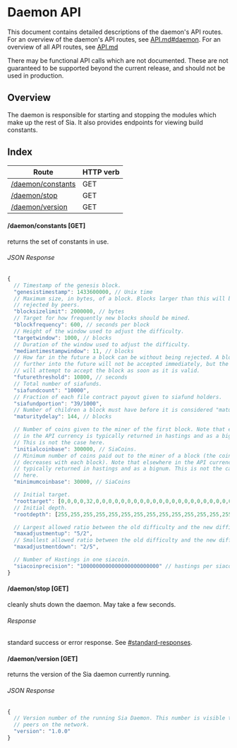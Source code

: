 Daemon API
===========

This document contains detailed descriptions of the daemon's API routes. For an
overview of the daemon's API routes, see [API.md#daemon](/doc/API.md#daemon).
For an overview of all API routes, see [API.md](/doc/API.md)

There may be functional API calls which are not documented. These are not
guaranteed to be supported beyond the current release, and should not be used
in production.

Overview
--------

The daemon is responsible for starting and stopping the modules which make up
the rest of Sia. It also provides endpoints for viewing build constants.

Index
-----

| Route                                     | HTTP verb |
| ----------------------------------------- | --------- |
| [/daemon/constants](#daemonconstants-get) | GET       |
| [/daemon/stop](#daemonstop-get)           | GET       |
| [/daemon/version](#daemonversion-get)     | GET       |

#### /daemon/constants [GET]

returns the set of constants in use.

###### JSON Response
```javascript
{
  // Timestamp of the genesis block.
  "genesistimestamp": 1433600000, // Unix time
  // Maximum size, in bytes, of a block. Blocks larger than this will be
  // rejected by peers.
  "blocksizelimit": 2000000, // bytes
  // Target for how frequently new blocks should be mined.
  "blockfrequency": 600, // seconds per block
  // Height of the window used to adjust the difficulty.
  "targetwindow": 1000, // blocks
  // Duration of the window used to adjust the difficulty.
  "mediantimestampwindow": 11, // blocks
  // How far in the future a block can be without being rejected. A block
  // further into the future will not be accepted immediately, but the daemon
  // will attempt to accept the block as soon as it is valid.
  "futurethreshold": 10800, // seconds
  // Total number of siafunds.
  "siafundcount": "10000",
  // Fraction of each file contract payout given to siafund holders.
  "siafundportion": "39/1000",
  // Number of children a block must have before it is considered "mature."
  "maturitydelay": 144, // blocks

  // Number of coins given to the miner of the first block. Note that elsewhere
  // in the API currency is typically returned in hastings and as a bignum.
  // This is not the case here.
  "initialcoinbase": 300000, // SiaCoins.
  // Minimum number of coins paid out to the miner of a block (the coinbase
  // decreases with each block). Note that elsewhere in the API currency is
  // typically returned in hastings and as a bignum. This is not the case
  // here.
  "minimumcoinbase": 30000, // SiaCoins

  // Initial target.
  "roottarget": [0,0,0,0,32,0,0,0,0,0,0,0,0,0,0,0,0,0,0,0,0,0,0,0,0,0,0,0,0,0,0,0],
  // Initial depth.
  "rootdepth": [255,255,255,255,255,255,255,255,255,255,255,255,255,255,255,255,255,255,255,255,255,255,255,255,255,255,255,255,255,255,255,255],

  // Largest allowed ratio between the old difficulty and the new difficulty.
  "maxadjustmentup": "5/2",
  // Smallest allowed ratio between the old difficulty and the new difficulty.
  "maxadjustmentdown": "2/5",

  // Number of Hastings in one siacoin.
  "siacoinprecision": "1000000000000000000000000" // hastings per siacoin
}
```

#### /daemon/stop [GET]

cleanly shuts down the daemon. May take a few seconds.

###### Response
standard success or error response. See
[#standard-responses](#standard-responses).

#### /daemon/version [GET]

returns the version of the Sia daemon currently running.

###### JSON Response
```javascript
{
  // Version number of the running Sia Daemon. This number is visible to its
  // peers on the network.
  "version": "1.0.0"
}
```

